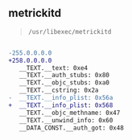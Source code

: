 ## metrickitd

> `/usr/libexec/metrickitd`

```diff

-255.0.0.0.0
+258.0.0.0.0
   __TEXT.__text: 0xe4
   __TEXT.__auth_stubs: 0x80
   __TEXT.__objc_stubs: 0xa0
   __TEXT.__cstring: 0x2a
-  __TEXT.__info_plist: 0x56a
+  __TEXT.__info_plist: 0x568
   __TEXT.__objc_methname: 0x47
   __TEXT.__unwind_info: 0x60
   __DATA_CONST.__auth_got: 0x48

```
